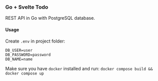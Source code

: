 ### Go + Svelte Todo

REST API in Go with PostgreSQL database.

#### Usage

Create `.env` in project folder:

```
DB_USER=user
DB_PASSWORD=password
DB_NAME=name
```

Make sure you have `docker` installed and run:
`docker compose build && docker compose up`

